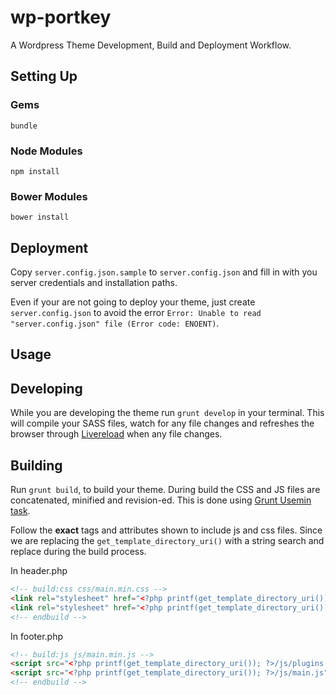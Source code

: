 wp-portkey
==========

A Wordpress Theme Development, Build and Deployment Workflow.

## Setting Up

### Gems
`bundle`

### Node Modules
`npm install`

### Bower Modules
`bower install`

## Deployment
Copy `server.config.json.sample` to `server.config.json` and fill in with you server credentials and installation paths.

Even if your are not going to deploy your theme, just create `server.config.json` to avoid the error `Error: Unable to read "server.config.json" file (Error code: ENOENT)`.

## Usage

## Developing
While you are developing the theme run `grunt develop` in your terminal. This will compile your SASS files, watch for any file changes and refreshes the browser through [Livereload](http://feedback.livereload.com/knowledgebase/articles/86242-how-do-i-install-and-use-the-browser-extensions) when any file changes.

## Building
Run `grunt build`, to build your theme. During build the CSS and JS files are concatenated, minified and revision-ed. This is done using [Grunt Usemin task](https://github.com/yeoman/grunt-usemin).

Follow the **exact** tags and attributes shown to include js and css files. Since we are replacing the `get_template_directory_uri()` with a string search and replace during the build process.

In header.php
```html
<!-- build:css css/main.min.css -->
<link rel="stylesheet" href="<?php printf(get_template_directory_uri()); ?>/bower_components/normalize.css/normalize.css">
<link rel="stylesheet" href="<?php printf(get_template_directory_uri()); ?>/css/main.css">
<!-- endbuild -->
```

In footer.php
```html
<!-- build:js js/main.min.js -->
<script src="<?php printf(get_template_directory_uri()); ?>/js/plugins.js"></script>
<script src="<?php printf(get_template_directory_uri()); ?>/js/main.js"></script>
<!-- endbuild -->
```
